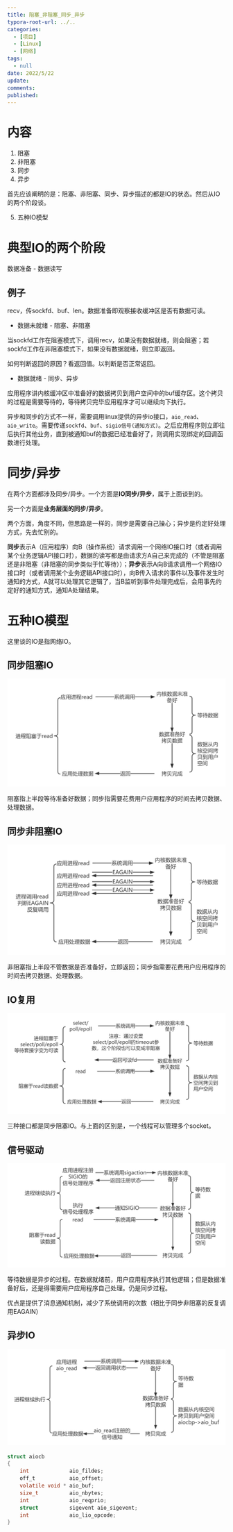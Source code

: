 ```yaml
---
title: 阻塞_非阻塞_同步_异步
typora-root-url: ../..
categories:
  - [项目]
  - [Linux]
  - [网络]
tags:
  - null 
date: 2022/5/22
update:
comments:
published:
---
```


# 内容

1. 阻塞
1. 非阻塞
1. 同步
1. 异步

首先应该阐明的是：阻塞、非阻塞、同步、异步描述的都是IO的状态。然后从IO的两个阶段谈。

5. 五种IO模型

# 典型IO的两个阶段

数据准备 - 数据读写

## 例子

recv，传sockfd、buf、len。数据准备即观察接收缓冲区是否有数据可读。

* 数据未就绪 - 阻塞、非阻塞

当sockfd工作在阻塞模式下，调用recv，如果没有数据就绪，则会阻塞；若sockfd工作在非阻塞模式下，如果没有数据就绪，则立即返回。

如何判断返回的原因？看返回值。以判断是否正常返回。

* 数据就绪 - 同步、异步

应用程序讲内核缓冲区中准备好的数据拷贝到用户空间中的buf缓存区。这个拷贝的过程是需要等待的，等待拷贝完毕应用程序才可以继续向下执行。

异步和同步的方式不一样，需要调用linux提供的异步io接口，`aio_read`、`aio_write`。需要传递`sockfd`、`buf`、`sigio信号(通知方式)`。之后应用程序则立即往后执行其他业务，直到被通知buf的数据已经准备好了，则调用实现绑定的回调函数进行处理。

# 同步/异步

在两个方面都涉及同步/异步。一个方面是**IO同步/异步**，属于上面谈到的。

另一个方面是**业务层面的同步/异步**。

两个方面，角度不同，但思路是一样的，同步是需要自己操心；异步是约定好处理方式，先去忙别的。

**同步**表示A（应用程序）向B（操作系统）请求调用一个网络IO接口时（或者调用某个业务逻辑API接口时），数据的读写都是由请求方A自己来完成的（不管是阻塞还是非阻塞（非阻塞的同步类似于忙等待））；**异步**表示A向B请求调用一个网络IO接口时（或者调用某个业务逻辑API接口时），向B传入请求的事件以及事件发生时通知的方式，A就可以处理其它逻辑了，当B监听到事件处理完成后，会用事先约定好的通知方式，通知A处理结果。

# 五种IO模型

这里谈的IO是指网络IO。

## 同步阻塞IO

![image-20220522194427303](../../images/阻塞_非阻塞_同步_异步/image-20220522194427303.png)

阻塞指上半段等待准备好数据；同步指需要花费用户应用程序的时间去拷贝数据、处理数据。

## 同步非阻塞IO

![image-20220522194949186](../../images/阻塞_非阻塞_同步_异步/image-20220522194949186.png)

非阻塞指上半段不管数据是否准备好，立即返回；同步指需要花费用户应用程序的时间去拷贝数据、处理数据。

## IO复用

![image-20220522200137240](../../images/阻塞_非阻塞_同步_异步/image-20220522200137240.png)

三种接口都是同步阻塞IO。与上面的区别是，一个线程可以管理多个socket。

## 信号驱动

![image-20220522201543844](../../images/阻塞_非阻塞_同步_异步/image-20220522201543844.png)

等待数据是异步的过程。在数据就绪前，用户应用程序执行其他逻辑；但是数据准备好后，还是得需要用户应用程序自己处理。仍是同步过程。

优点是提供了消息通知机制，减少了系统调用的次数（相比于同步非阻塞的反复调用EAGAIN）

## 异步IO

![image-20220522202459276](../../images/阻塞_非阻塞_同步_异步/image-20220522202459276.png)

```c
struct aiocb
{
    int 			aio_fildes;
    off_t 			aio_offset;
    volatile void *	aio_buf;
    size_t 			aio_nbytes;
    int 			aio_reqprio;
    struct 			sigevent aio_sigevent;
    int				aio_lio_opcode;
}
```

